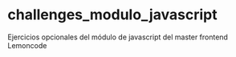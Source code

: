 # challenges_modulo_javascript
Ejercicios opcionales del módulo de javascript del master frontend Lemoncode
